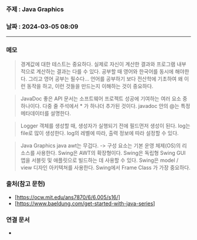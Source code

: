 ### 주제 : Java Graphics

### 날짜 : 2024-03-05 08:09
----
### 메모
> 경계값에 대한 테스트는 중요하다.
> 실제로 자신이 계산한 결과와 프로그램 내부적으로 계산하는 결과는 다를  수 있다.
> 공부할 때 영어와 한국어를 동시에 해야한다.
> 그리고 영어 공부는 필수다...
> 언어를 공부하기 보다 전산학에 기초하여 왜 이런 동작을 하고, 이런 것들을 만드는지 이해하는 것이 중요하다.

> JavaDoc
> 좋은 API 문서는 소프트웨어 프로젝트 성공에 기여하는 여러 요소 중 하나이다.
> 다중 줄 주석에서 * 가 하나더 추가된 것이다.
> javadoc 안의 @는 특정 메타데이터를 설명한다.

> Logger
> 객체를 생성할 때, 생성자가 실행되기 전에 필드먼저 생성이 된다.
> log는 file로 많이 생성한다.
> log의 레벨에 따라, 출력 정보에 따라 설정할 수 있다.

> Java Graphics
> java awt는 무겁다. -> 구성 요소는 기본 운영 체제(OS)의 리소스를 사용한다.
> Swing은 AWT의 확장형이다.
> Swing은 독립형 Swing GUI 앱을 서블릿 및 애플릿으로 빌드하는 데 사용할 수 있다.
> Swing은 model / view 디자인 아키텍쳐를 사용한다.
> Swing에서 Frame Class 가 가장 중요하다.
> 

### 출처(참고 문헌)
- [https://ocw.mit.edu/ans7870/6/6.005/s16/]
- [https://www.baeldung.com/get-started-with-java-series]

### 연결 문서
- 
